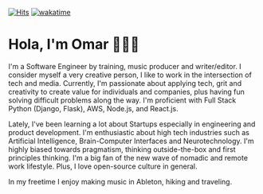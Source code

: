 [![Hits](https://hits.seeyoufarm.com/api/count/incr/badge.svg?url=https%3A%2F%2Fgithub.com%2Fofou&count_bg=%2379C83D&title_bg=%23000000&icon=&icon_color=%23E7E7E7&title=+hits&edge_flat=false)](https://hits.seeyoufarm.com) [![wakatime](https://wakatime.com/badge/user/5272a810-7eca-46d6-ae5c-e0a33012c5d9.svg)](https://wakatime.com/@5272a810-7eca-46d6-ae5c-e0a33012c5d9)

# Hola, I'm Omar 👨🏻‍💻

I'm a Software Engineer by training, music producer and writer/editor. I consider myself a very creative person, I like to work in the intersection of tech and media. Currently, I'm passionate about applying tech, grit and creativity to create value for individuals and companies, plus having fun solving difficult problems along the way. I'm proficient with Full Stack Python (Django, Flask), AWS, Node.js, and React.js.

Lately, I've been learning a lot about Startups especially in engineering and product development. I'm enthusiastic about high tech industries such as Artificial Intelligence, Brain-Computer Interfaces and Neurotechnology. I'm highly biased towards pragmatism, thinking outside-the-box and first principles thinking. I'm a big fan of the new wave of nomadic and remote work lifestyle. Plus, I love open-source culture in general.

In my freetime I enjoy making music in Ableton, hiking and traveling.
